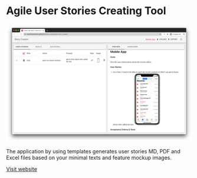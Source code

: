 # Agile User Stories Creating Tool

![](./src/images/intro.png)

The application by using templates generates user stories MD, PDF and Excel files based on your minimal texts and feature mockup images.

[Visit website](https://maximkudriavtsev.github.io/story-creator/)